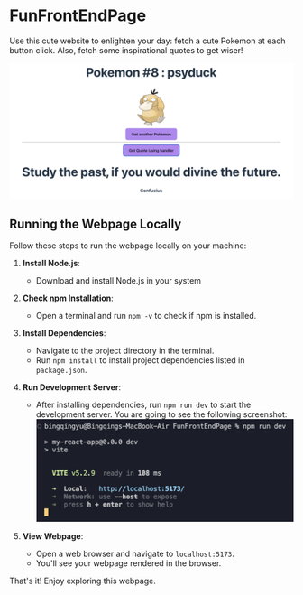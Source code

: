 # FunFrontEndPage

Use this cute website to enlighten your day: fetch a cute Pokemon at each button click. Also, fetch some inspirational quotes to get wiser!

![illustrated](./illustrated.png)


## Running the Webpage Locally

Follow these steps to run the webpage locally on your machine:

1. **Install Node.js**:
   - Download and install Node.js in your system

2. **Check npm Installation**:
   - Open a terminal and run `npm -v` to check if npm is installed.

3. **Install Dependencies**:
   - Navigate to the project directory in the terminal.
   - Run `npm install` to install project dependencies listed in `package.json`.

4. **Run Development Server**:
   - After installing dependencies, run `npm run dev` to start the development server. You are going to see the following screenshot:
![npmscreenshot](./npmrundev.png)

5. **View Webpage**:
   - Open a web browser and navigate to `localhost:5173`.
   - You'll see your webpage rendered in the browser.

That's it! Enjoy exploring this webpage.
